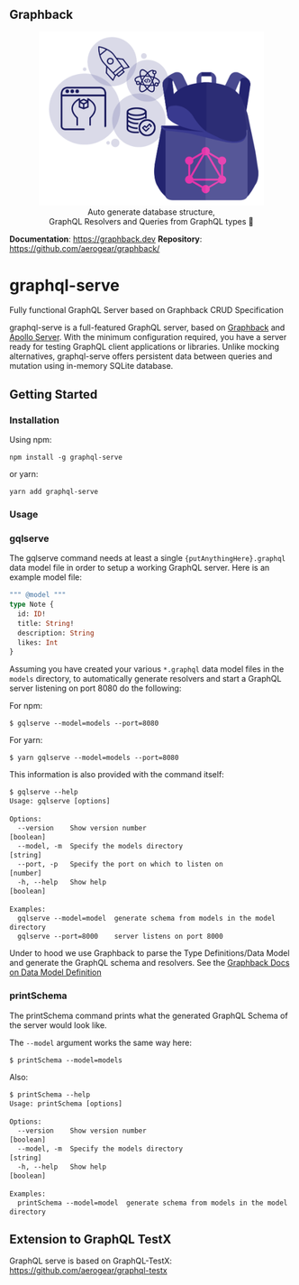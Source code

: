 ## Graphback

<p align="center">
  <img width="400" src="https://github.com/aerogear/graphback/raw/master/website/static/img/graphback.png">
  <br/>
  Auto generate database structure, <br/>
  GraphQL Resolvers and Queries from GraphQL types 🚀
</p>

**Documentation**: https://graphback.dev
**Repository**: https://github.com/aerogear/graphback/

# graphql-serve

Fully functional GraphQL Server based on Graphback CRUD Specification

graphql-serve is a full-featured GraphQL server, based on
[Graphback](https://graphback.dev/) and
[Apollo Server](https://www.apollographql.com/docs/apollo-server/). With the
minimum configuration required, you have a server ready for testing GraphQL
client applications or libraries. Unlike mocking alternatives, graphql-serve
offers persistent data between queries and mutation using in-memory SQLite
database.



## Getting Started

### Installation

Using npm:

```
npm install -g graphql-serve
```

or yarn:

```
yarn add graphql-serve
```

### Usage


### gqlserve

The gqlserve command needs at least a single `{putAnythingHere}.graphql` data model file in order to setup a working GraphQL server. Here is an example model file:

```graphql
""" @model """
type Note {
  id: ID!
  title: String!
  description: String
  likes: Int
}
```


Assuming you have created your various `*.graphql` data model files in the `models` directory, to automatically generate resolvers and start a GraphQL server listening on port 8080 do the following:

For npm:
```
$ gqlserve --model=models --port=8080
```

For yarn:
```
$ yarn gqlserve --model=models --port=8080
```

This information is also provided with the command itself:
```
$ gqlserve --help
Usage: gqlserve [options]

Options:
  --version    Show version number                                     [boolean]
  --model, -m  Specify the models directory                             [string]
  --port, -p   Specify the port on which to listen on                   [number]
  -h, --help   Show help                                               [boolean]

Examples:
  gqlserve --model=model  generate schema from models in the model directory
  gqlserve --port=8000    server listens on port 8000
```

Under to hood we use Graphback to parse the Type Definitions/Data Model and
generate the GraphQL schema and resolvers. See the
[Graphback Docs on Data Model Definition](https://graphback.dev/docs/datamodel)


### printSchema

The printSchema command prints what the generated GraphQL Schema of the server would look like.

The `--model` argument works the same way here:

```
$ printSchema --model=models
```
Also:

```
$ printSchema --help
Usage: printSchema [options]

Options:
  --version    Show version number                                     [boolean]
  --model, -m  Specify the models directory                             [string]
  -h, --help   Show help                                               [boolean]

Examples:
  printSchema --model=model  generate schema from models in the model directory
```

## Extension to GraphQL TestX

GraphQL serve is based on GraphQL-TestX:
https://github.com/aerogear/graphql-testx
